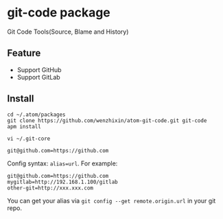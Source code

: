 # git-code package

Git Code Tools(Source, Blame and History)

## Feature

* Support GitHub
* Support GitLab

## Install

```
cd ~/.atom/packages
git clone https://github.com/wenzhixin/atom-git-code.git git-code
apm install

vi ~/.git-core
```

```
git@github.com=https://github.com
```

Config syntax: `alias=url`. For example:
```
git@github.com=https://github.com
mygitlab=http://192.168.1.100/gitlab
other-git=http://xxx.xxx.com
```

You can get your alias via `git config --get remote.origin.url` in your git repo.
